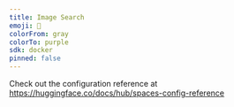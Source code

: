 ```yaml
---
title: Image Search
emoji: 👀
colorFrom: gray
colorTo: purple
sdk: docker
pinned: false
---
```


Check out the configuration reference at https://huggingface.co/docs/hub/spaces-config-reference
